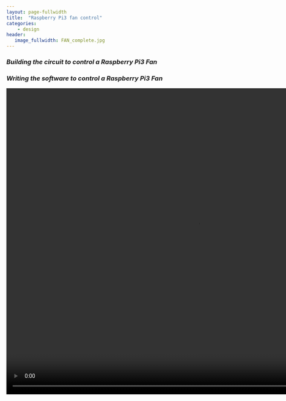 ```yaml
---
layout: page-fullwidth
title:  "Raspberry Pi3 fan control"
categories:
    - design
header:
   image_fullwidth: FAN_complete.jpg
---
```

<!--FAN_RPI3_breakdown.jpg FAN_complete.jpg       FAN_control_mov.mp4 -->

<h3><em>Building the circuit to control a Raspberry Pi3 Fan</em> </h3>
<p> </p>


<h3><em>Writing the software to control a Raspberry Pi3 Fan</em> </h3>
<p> </p>


<div class="row">
    <div class="large-5 columns">
    <img src="{{ site.urlimg }}FAN_RPI3_breakdown.jpg" alt="">
    </div>
    <div class="medium-6 columns">
    <img src="{{ site.urlimg }}FAN_complete.jpg" alt="">
    </div>
</div>  



<video width="1000" height="800" controls>
  <source src="/images/FAN_control_mov.mp4" type="video/mp4">
<source src="movie.ogg" type="video/ogg">
Your browser does not support the video tag.
</video>